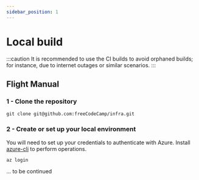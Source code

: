 ```yaml
---
sidebar_position: 1
---
```


# Local build

:::caution
It is recommended to use the CI builds to avoid orphaned builds; for instance, due to internet outages or similar scenarios.
:::


## Flight Manual

### 1 - Clone the repository

```console
git clone git@github.com:freeCodeCamp/infra.git
```

### 2 - Create or set up your local environment

You will need to set up your credentials to authenticate with Azure. Install [azure-cli](https://docs.microsoft.com/en-us/cli/azure/install-azure-cli?view=azure-cli-latest) to perform operations.

```console
az login
```

... to be continued